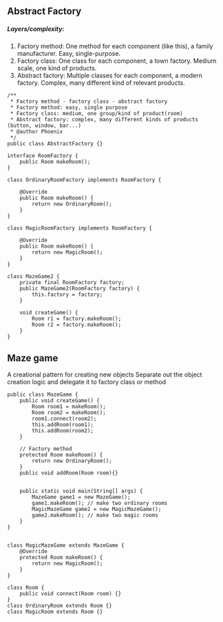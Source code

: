 ## Abstract Factory
##### Layers/complexity:
1. Factory method: One method for each component (like this), a family manufacturer. Easy, single-purpose. 
2. Factory class: One class for each component, a town factory. Medium scale, one kind of products. 
3. Abstract factory: Multiple classes for each component, a modern factory. Complex, many different kind of relevant products. 

```
/**
 * Factory method - factory class - abstract factory
 * Factory method: easy, single purpose
 * Factory class: medium, one group/kind of product(room)
 * Abstract factory: complex, many different kinds of products (button, window, bar...) 
 * @author Phoenix
 */
public class AbstractFactory {}

interface RoomFactory {
	public Room makeRoom();
}

class OrdinaryRoomFactory implements RoomFactory {
	
	@Override
	public Room makeRoom() {
		return new OrdinaryRoom();
	}
}

class MagicRoomFactory implements RoomFactory {
	
	@Override
	public Room makeRoom() {
		return new MagicRoom();
	}
}

class MazeGame2 {
	private final RoomFactory factory;
	public MazeGame2(RoomFactory factory) {
		this.factory = factory;
	}
	
	void createGame() {
		Room r1 = factory.makeRoom();
		Room r2 = factory.makeRoom();
	}
}

```
## Maze game
A creational pattern for creating new objects
Separate out the object creation logic and delegate it to factory class or method
```
public class MazeGame {
	public void createGame() {
		Room room1 = makeRoom();
		Room room2 = makeRoom();
		room1.connect(room2);
		this.addRoom(room1);
		this.addRoom(room2);
	}
	
	// Factory method
	protected Room makeRoom() {
		return new OrdinaryRoom();
	}
	public void addRoom(Room room){}
	
	
	public static void main(String[] args) {
		MazeGame game1 = new MazeGame();
		game1.makeRoom(); // make two ordinary rooms
		MagicMazeGame game2 = new MagicMazeGame();
		game2.makeRoom(); // make two magic rooms
	}
}


class MagicMazeGame extends MazeGame {
	@Override
	protected Room makeRoom() {
		return new MagicRoom();
	}
}

class Room {
	public void connect(Room room) {}
}
class OrdinaryRoom extends Room {}
class MagicRoom extends Room {}
```
